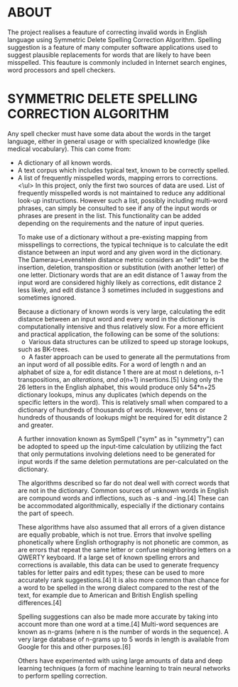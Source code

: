 # ABOUT
The project realises a feauture of correcting invalid words in English language using Symmetric Delete Spelling Correction Algorithm. Spelling suggestion is a feature of many computer software applications used to suggest plausible replacements for words that are likely to have been misspelled. This feauture is commonly included in Internet search engines, word processors and spell checkers. 

# SYMMETRIC DELETE SPELLING CORRECTION ALGORITHM
Any spell checker must have some data about the words in the target language, either in general usage or with specialized knowledge (like medical vocabulary). This can come from:<ul>
<li>A dictionary of all known words.
<li>A text corpus which includes typical text, known to be correctly spelled.
<li>A list of frequently misspelled words, mapping errors to corrections.<\ul>
In this project, only the first two sources of data are used. List of frequently misspelled words is not maintained to reduce any additional look-up instructions.
However such a list, possibly including multi-word phrases, can simply be consulted to see if any of the input words or phrases are present in the list. This functionality can be added depending on the requirements and the nature of input queries.<br>

To make use of a dictionary without a pre-existing mapping from misspellings to corrections, the typical technique is to calculate the edit distance between an input word and any given word in the dictionary. The Damerau–Levenshtein distance metric considers an "edit" to be the insertion, deletion, transposition or substitution (with another letter) of one letter. Dictionary words that are an edit distance of 1 away from the input word are considered highly likely as corrections, edit distance 2 less likely, and edit distance 3 sometimes included in suggestions and sometimes ignored.<br>

Because a dictionary of known words is very large, calculating the edit distance between an input word and every word in the dictionary is computationally intensive and thus relatively slow. For a more efficient and practical application, the following can be some of the solutions:<br>
&nbsp;&nbsp;o&nbsp;&nbsp;Various data structures can be utilized to speed up storage lookups, such as BK-trees.<br>
&nbsp;&nbsp;o&nbsp;&nbsp;A faster approach can be used to generate all the permutations from an input word of all possible edits. For a word of length n and an alphabet of size a, for edit distance 1 there are at most n deletions, n-1 transpositions, a*n alterations, and a*(n+1) insertions.[5] Using only the 26 letters in the English alphabet, this would produce only 54*n+25 dictionary lookups, minus any duplicates (which depends on the specific letters in the word). This is relatively small when compared to a dictionary of hundreds of thousands of words. However, tens or hundreds of thousands of lookups might be required for edit distance 2 and greater.<br>

A further innovation known as SymSpell ("sym" as in "symmetry") can be adopted to speed up the input-time calculation by utilizing the fact that only permutations involving deletions need to be generated for input words if the same deletion permutations are per-calculated on the dictionary.

The algorithms described so far do not deal well with correct words that are not in the dictionary. Common sources of unknown words in English are compound words and inflections, such as -s and -ing.[4] These can be accommodated algorithmically, especially if the dictionary contains the part of speech.





These algorithms have also assumed that all errors of a given distance are equally probable, which is not true. Errors that involve spelling phonetically where English orthography is not phonetic are common, as are errors that repeat the same letter or confuse neighboring letters on a QWERTY keyboard. If a large set of known spelling errors and corrections is available, this data can be used to generate frequency tables for letter pairs and edit types; these can be used to more accurately rank suggestions.[4] It is also more common than chance for a word to be spelled in the wrong dialect compared to the rest of the text, for example due to American and British English spelling differences.[4]

Spelling suggestions can also be made more accurate by taking into account more than one word at a time.[4] Multi-word sequences are known as n-grams (where n is the number of words in the sequence). A very large database of n-grams up to 5 words in length is available from Google for this and other purposes.[6]

Others have experimented with using large amounts of data and deep learning techniques (a form of machine learning to train neural networks to perform spelling correction.
